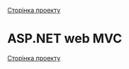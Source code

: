 [Сторінка проекту](https://github.com/Forgefill/TTP-41_IT_Course_Project)


# ASP.NET web MVC




[Сторінка проекту](https://github.com/Forgefill/TTP-41_IT_Course_Project)
